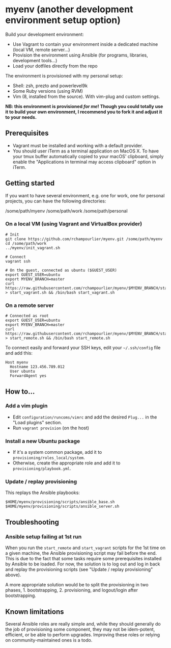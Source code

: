 # myenv (another development environment setup option)

Build your development environment:

- Use Vagrant to contain your environment inside a dedicated machine (local VM, remote server...)
- Provision the environment using Ansible (for programs, libraries, development tools...)
- Load your dotfiles directly from the repo

The environment is provisioned with my personal setup:

- Shell: zsh, prezto and powerlevel9k
- Some Ruby versions (using RVM)
- Vim (8, installed from the source). With vim-plug and custom settings.

**NB: this environment is provisioned _for me_! Though you could totally use it to build your own environment, I recommend you to fork it and adjust it to your needs.**

## Prerequisites

- Vagrant must be installed and working with a default provider.
- You should user iTerm as a terminal application on MacOS X. To have your tmux buffer automatically copied to your macOS' clipboard, simply enable the "Applications in terminal may access clipboard" option in iTerm.

## Getting started

If you want to have several environment, e.g. one for work, one for personal projects, you can have the following directories:

/some/path/myenv
/some/path/work
/some/path/personal

### On a local VM (using Vagrant and VirtualBox provider)

```
# Init
git clone https://github.com/rchampourlier/myenv.git /some/path/myenv
cd /some/path/work
../myenv/init_vagrant.sh

# Connect
vagrant ssh

# On the guest, connected as ubuntu ($GUEST_USER)
export GUEST_USER=ubuntu
export MYENV_BRANCH=master
curl https://raw.githubusercontent.com/rchampourlier/myenv/$MYENV_BRANCH/start_vagrant.sh > start_vagrant.sh && /bin/bash start_vagrant.sh
```

### On a remote server

```
# Connected as root
export GUEST_USER=ubuntu
export MYENV_BRANCH=master
curl https://raw.githubusercontent.com/rchampourlier/myenv/$MYENV_BRANCH/start_remote.sh > start_remote.sh && /bin/bash start_remote.sh
```

To connect easily and forward your SSH keys, edit your `~/.ssh/config` file and add this:

```
Host myenv
  Hostname 123.456.789.012
  User ubuntu
  ForwardAgent yes
```

## How to...

### Add a vim plugin

- Edit `configuration/runcoms/vimrc` and add the desired `Plug...` in the "Load plugins" section.
- Run `vagrant provision` (on the host)

### Install a new Ubuntu package

- If it's a system common package, add it to `provisioning/roles_local/system`.
- Otherwise, create the appropriate role and add it to `provisioning/playbook.yml`.

### Update / replay provisioning

This replays the Ansible playbooks:

```
$HOME/myenv/provisioning/scripts/ansible_base.sh
$HOME/myenv/provisioning/scripts/ansible_server.sh
```

## Troubleshooting

### Ansible setup failing at 1st run

When you run the `start_remote` and `start_vagrant` scripts for the 1st time on a given machine, the Ansible provisioning script may fail before the end. This is due to the fact that some tasks require some prerequisites installed by Ansible to be loaded. For now, the solution is to log out and log in back and replay the provisioning scripts (see "Update / replay provisioning" above).

A more appropriate solution would be to split the provisioning in two phases, 1. bootstrapping, 2. provisioning, and logout/login after bootstrapping.

## Known limitations

Several Ansible roles are really simple and, while they should generally do the job of provisioning some component, they may not be idem-potent, efficient, or be able to perform upgrades. Improving these roles or relying on community-maintained ones is a todo.
